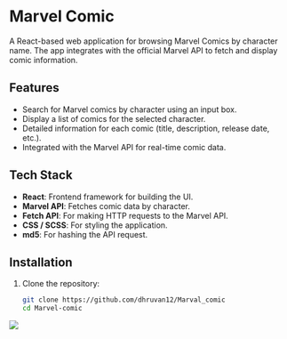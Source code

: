 # Marvel Comic

A React-based web application for browsing Marvel Comics by character name. The app integrates with the official Marvel API to fetch and display comic information.

## Features

- Search for Marvel comics by character using an input box.
- Display a list of comics for the selected character.
- Detailed information for each comic (title, description, release date, etc.).
- Integrated with the Marvel API for real-time comic data.

## Tech Stack

- **React**: Frontend framework for building the UI.
- **Marvel API**: Fetches comic data by character.
- **Fetch API**: For making HTTP requests to the Marvel API.
- **CSS / SCSS**: For styling the application.
- **md5**: For hashing the API request.

## Installation

1. Clone the repository:

   ```bash
   git clone https://github.com/dhruvan12/Marval_comic
   cd Marvel-comic

<img src="https://github.com/dhruvan12/Marval_comic/blob/master/src/images/example.png">